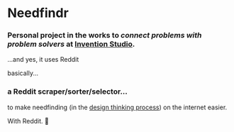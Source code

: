 # Needfindr #

### Personal project in the works to _connect problems with problem solvers_ at [Invention Studio](https://www.nuevaschool.org/istudio). ###

...and yes, it uses Reddit


basically...
### a Reddit scraper/sorter/selector... ###
to make needfinding (in the [design thinking process](https://www.google.com/search?q=design+thinking&oq=design+thinking&aqs=chrome..69i57j0i433i512j0i512l8.2456j0j7&sourceid=chrome&ie=UTF-8)) on the internet easier.

With Reddit. 🤗
